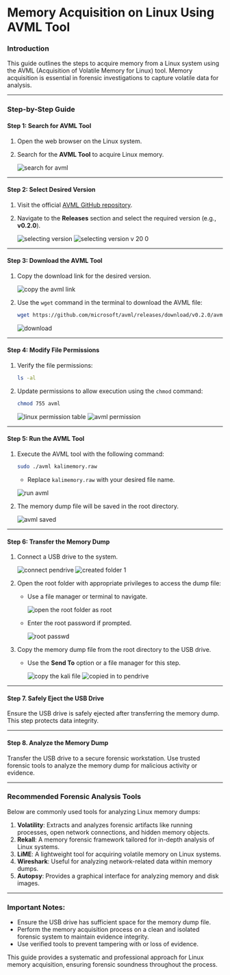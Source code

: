 # Memory Acquisition on Linux Using AVML Tool

### Introduction
This guide outlines the steps to acquire memory from a Linux system using the AVML (Acquisition of Volatile Memory for Linux) tool. Memory acquisition is essential in forensic investigations to capture volatile data for analysis.

---

### Step-by-Step Guide

#### Step 1: Search for AVML Tool
1. Open the web browser on the Linux system.
2. Search for the **AVML Tool** to acquire Linux memory.
   
   ![search for avml](https://github.com/user-attachments/assets/6f32cdb4-01d3-4952-b965-fd7e001da7a6)


---

#### Step 2: Select Desired Version
1. Visit the official [AVML GitHub repository](https://github.com/microsoft/avml).
2. Navigate to the **Releases** section and select the required version (e.g., **v0.2.0**).
   
   ![selecting version](https://github.com/user-attachments/assets/6c5d4c3b-a3db-4093-9edd-2d4caf173f67)
   ![selecting version v 20 0](https://github.com/user-attachments/assets/e5cea437-b16c-4b1f-8fb5-b81e97f44071)


---

#### Step 3: Download the AVML Tool
1. Copy the download link for the desired version.
   
   ![copy the avml link](https://github.com/user-attachments/assets/7838fed4-587f-4029-95ce-39e758ec77ad)


2. Use the `wget` command in the terminal to download the AVML file:
   ```bash
   wget https://github.com/microsoft/avml/releases/download/v0.2.0/avml
   ```
   ![download](https://github.com/user-attachments/assets/f404fd41-0fd7-4fc9-a8d7-f392f598477e)


---

#### Step 4: Modify File Permissions
1. Verify the file permissions:
   ```bash
   ls -al
   ```
2. Update permissions to allow execution using the `chmod` command:
   ```bash
   chmod 755 avml
   ```

   
   ![linux permission table](https://github.com/user-attachments/assets/7fef6a4d-0e57-4a3e-a5e3-557160920ccd)
   ![avml permission](https://github.com/user-attachments/assets/772f55c6-a0ab-4639-89bd-43025140d851)


---

#### Step 5: Run the AVML Tool
1. Execute the AVML tool with the following command:
   ```bash
   sudo ./avml kalimemory.raw
   ```
   - Replace `kalimemory.raw` with your desired file name.
   
   ![run avml](https://github.com/user-attachments/assets/c4a80751-ace1-42ce-9ebd-585639e9ab93)

2. The memory dump file will be saved in the root directory.

   ![avml saved](https://github.com/user-attachments/assets/dad282da-2004-4c47-8544-ff504f131ecd)


---

#### Step 6: Transfer the Memory Dump

1. Connect a USB drive to the system.
   
     ![connect pendrive](https://github.com/user-attachments/assets/1bf74210-40ff-4333-9329-eeb9d1bf0927)
     ![created folder 1](https://github.com/user-attachments/assets/459e0242-c364-4004-a073-7be1adc376a8)

   
2. Open the root folder with appropriate privileges to access the dump file:
   - Use a file manager or terminal to navigate.
     
     ![open the root folder as root](https://github.com/user-attachments/assets/8377e0e4-3b91-4946-b138-507ddf6edfeb)

   - Enter the root password if prompted.
  
     ![root passwd](https://github.com/user-attachments/assets/18e42507-f8d0-434d-8b18-b8607d476381)

  
3. Copy the memory dump file from the root directory to the USB drive.
   - Use the **Send To** option or a file manager for this step.
   
     ![copy the kali file](https://github.com/user-attachments/assets/c46d31ed-1f6f-4da0-9db5-a0892a4b0947)
     ![copied in to pendrive](https://github.com/user-attachments/assets/99f05138-11c1-46b7-ab99-ab18fc50ccbf)

---

#### Step 7. Safely Eject the USB Drive
Ensure the USB drive is safely ejected after transferring the memory dump. This step protects data integrity.

---

#### Step 8. Analyze the Memory Dump
Transfer the USB drive to a secure forensic workstation. Use trusted forensic tools to analyze the memory dump for malicious activity or evidence.

---

### Recommended Forensic Analysis Tools

Below are commonly used tools for analyzing Linux memory dumps:

1. **Volatility**: Extracts and analyzes forensic artifacts like running processes, open network connections, and hidden memory objects.
2. **Rekall**: A memory forensic framework tailored for in-depth analysis of Linux systems.
3. **LiME**: A lightweight tool for acquiring volatile memory on Linux systems.
4. **Wireshark**: Useful for analyzing network-related data within memory dumps.
5. **Autopsy**: Provides a graphical interface for analyzing memory and disk images.

---

### Important Notes:
- Ensure the USB drive has sufficient space for the memory dump file.
- Perform the memory acquisition process on a clean and isolated forensic system to maintain evidence integrity.
- Use verified tools to prevent tampering with or loss of evidence.

This guide provides a systematic and professional approach for Linux memory acquisition, ensuring forensic soundness throughout the process.
